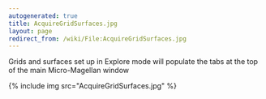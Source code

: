 ```yaml
---
autogenerated: true
title: AcquireGridSurfaces.jpg
layout: page
redirect_from: /wiki/File:AcquireGridSurfaces.jpg
---
```


Grids and surfaces set up in Explore mode will populate the tabs at the
top of the main Micro-Magellan window

{% include img src="AcquireGridSurfaces.jpg" %}

